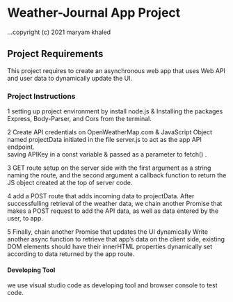 # Weather-Journal App Project
...copyright (c) 2021 maryam khaled

## Project Requirements
This project requires to create an asynchronous web app that uses Web API and user data to dynamically update the UI. 

### Project Instructions

1 setting up project environment by install node.js & Installing the packages Express, Body-Parser, and Cors from the terminal.

2 Create API credentials on OpenWeatherMap.com &  JavaScript Object named projectData initiated in the file server.js to act as the app API endpoint.<br> saving APIKey in a const variable & passed as a parameter to fetch() .

3 GET route setup on the server side with the first argument as a string naming the route, and the second argument a callback function to return the JS object created at the top of server code.

4 add a POST route that adds incoming data to projectData. After successfulling retrieval of the weather data, we chain another Promise that makes a POST request to add the API data, as well as data entered by the user, to app.

5 Finally, chain another Promise that updates the UI dynamically Write another async function to retrieve that app’s data on the client side, existing DOM elements should have their innerHTML properties dynamically set according to data returned by the app route.

#### Developing Tool
we use visual studio code as developing tool and  browser console to test code.
 

